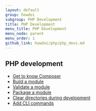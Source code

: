 ```yaml
---
layout: default
group: howdoi
subgroup: PHP Development
title: PHP Development
menu_title: PHP Development
menu_node: parent
menu_order: 1
github_link: howdoi/php/php_devs.md
---
```


## PHP development
*	<a href="{{ site.gdeurl }}extension-dev-guide/composer-integration.html">Get to know Composer</a>
*	<a href="{{ site.gdeurl }}extension-dev-guide/build.html">Build a module</a>
*	<a href="{{ site.gdeurl }}extension-dev-guide/validate.html">Validate a module</a>
*	<a href="{{ site.gdeurl }}extension-dev-guide/package_module.html">Package a module</a>
*	<a href="{{ site.gdeurl }}howdoi/php/php_clear-dirs.html">Clear directories during development</a>
*	<a href="{{ site.gdeurl }}extension-dev-guide/cli-add.html">Add CLI commands</a>